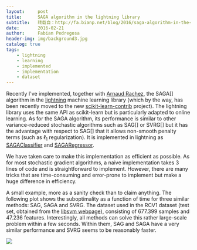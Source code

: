 ```yaml
---
layout:     post
title:      SAGA algorithm in the lightning library
subtitle:   转载自：http://fa.bianp.net/blog/2016/saga-algorithm-in-the-lightning-library/
date:       2016-02-21
author:     Fabian Pedregosa
header-img: img/background3.jpg
catalog: true
tags:
    - lightning
    - learning
    - implemented
    - implementation
    - dataset
---
```


Recently I've implemented, together with [Arnaud Rachez](http://arachez.com/), the SAGA[] algorithm in the [lightning](http://contrib.scikit-learn.org/lightning) machine learning library (which by the way, has been recently moved to the new [scikit-learn-contrib](https://github.com/scikit-learn-contrib) project). The lightning library uses the same API as scikit-learn but is particularly adapted to online learning. As for the SAGA algorithm, its performance is similar to other variance-reduced stochastic algorithms such as SAG[] or SVRG[] but it has the advantage with respect to SAG[] that it allows non-smooth penalty terms (such as $\ell_1$ regularization). It is implemented in lightning as [SAGAClassifier](http://scikit-learn-contrib.github.io/lightning/generated/lightning.classification.SAGAClassifier.html) and [SAGARegressor](http://scikit-learn-contrib.github.io/lightning/generated/lightning.regression.SAGARegressor.html).

We have taken care to make this implementation as efficient as possible. As for most stochastic gradient algorithms, a naive implementation takes 3 lines of code and is straightforward to implement. However, there are many tricks that are time-consuming and error-prone to implement but make a huge difference in efficiency.

A small example, more as a sanity check than to claim anything. The following plot shows the suboptimality as a function of time for three similar methods: SAG, SAGA and SVRG. The dataset used in the RCV1 dataset (test set, obtained from the [libsvm webpage](https://www.csie.ntu.edu.tw/~cjlin/libsvmtools/datasets/binary.html)), consisting of 677.399 samples and 47.236 features. Interestingly, all methods can solve this rather large-scale problem within a few seconds. Within them, SAG and SAGA have a very similar performance and SVRG seems to be reasonably faster.

![](http://fa.bianp.net/images/2016/rcv1_comparison.png)



